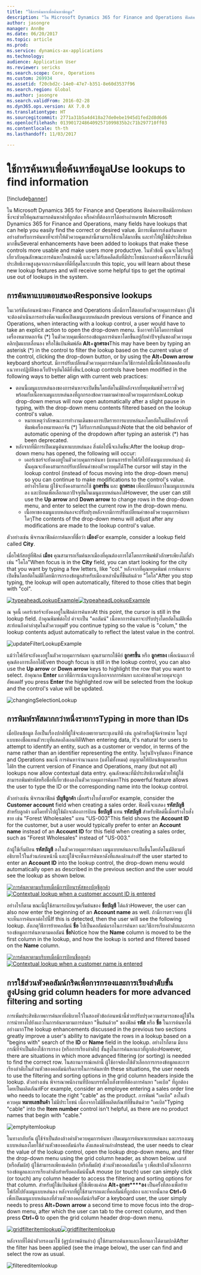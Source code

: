 ```yaml
---
title: "ใช้การค้นหาเพื่อค้นหาข้อมูล"
description: "ใน Microsoft Dynamics 365 for Finance and Operations ฟิลด์หลายฟิลด์มีการค้นหาซึ่งจะช่วยให้คุณสามารถค้นหาค่าที่ถูกต้อง หรือค่าที่ต้องการได้อย่างง่ายดาย มีการเพิ่มการส่งเสริมหลายอย่างสำหรับการค้นหาที่จะทำให้ตัวควบคุมเหล่านี้สามารถใช้งานได้มากขึ้น และทำให้ผู้ใช้มีประสิทธิผลมากขึ้น ในหัวข้อนี้ คุณจะได้เรียนรู้เกี่ยวกับคุณลักษณะการค้นหาใหม่เหล่านี้ และจะได้รับเคล็ดลับที่มีประโยชน์บางอย่างเพื่อการใช้งานที่มีประสิทธิภาพสูงสุดจากการค้นหาที่ดีที่สุดในระบบ"
author: jasongre
manager: AnnBe
ms.date: 06/20/2017
ms.topic: article
ms.prod: 
ms.service: dynamics-ax-applications
ms.technology: 
audience: Application User
ms.reviewer: sericks
ms.search.scope: Core, Operations
ms.custom: 269934
ms.assetid: f20cbd2c-14e0-47e7-b351-8e60d3537f96
ms.search.region: Global
ms.author: jasongre
ms.search.validFrom: 2016-02-28
ms.dyn365.ops.version: AX 7.0.0
ms.translationtype: HT
ms.sourcegitcommit: 2771a31b5a4d418a27de0ebe1945d1fed2d8d6d6
ms.openlocfilehash: 013901724864092571099835b2c71b297710ff03
ms.contentlocale: th-th
ms.lasthandoff: 11/03/2017

---
```


# <a name="use-lookups-to-find-information"></a><span data-ttu-id="93f27-105">ใช้การค้นหาเพื่อค้นหาข้อมูล</span><span class="sxs-lookup"><span data-stu-id="93f27-105">Use lookups to find information</span></span>

[!include[banner](../includes/banner.md)]


<span data-ttu-id="93f27-106">ใน Microsoft Dynamics 365 for Finance and Operations ฟิลด์หลายฟิลด์มีการค้นหาซึ่งจะช่วยให้คุณสามารถค้นหาค่าที่ถูกต้อง หรือค่าที่ต้องการได้อย่างง่ายดาย</span><span class="sxs-lookup"><span data-stu-id="93f27-106">In Microsoft Dynamics 365 for Finance and Operations, many fields have lookups that can help you easily find the correct or desired value.</span></span> <span data-ttu-id="93f27-107">มีการเพิ่มการส่งเสริมหลายอย่างสำหรับการค้นหาที่จะทำให้ตัวควบคุมเหล่านี้สามารถใช้งานได้มากขึ้น และทำให้ผู้ใช้มีประสิทธิผลมากขึ้น</span><span class="sxs-lookup"><span data-stu-id="93f27-107">Several enhancements have been added to lookups that make these controls more usable and make users more productive.</span></span> <span data-ttu-id="93f27-108">ในหัวข้อนี้ คุณจะได้เรียนรู้เกี่ยวกับคุณลักษณะการค้นหาใหม่เหล่านี้ และจะได้รับเคล็ดลับที่มีประโยชน์บางอย่างเพื่อการใช้งานที่มีประสิทธิภาพสูงสุดจากการค้นหาที่ดีที่สุดในระบบ</span><span class="sxs-lookup"><span data-stu-id="93f27-108">In this topic, you will learn about these new lookup features and will receive some helpful tips to get the optimal use out of lookups in the system.</span></span>  

<a name="responsive-lookups"></a><span data-ttu-id="93f27-109">การค้นหาแบบตอบสนอง</span><span class="sxs-lookup"><span data-stu-id="93f27-109">Responsive lookups</span></span>
------------------

<span data-ttu-id="93f27-110">ในเวอร์ชันก่อนหน้าของ Finance and Operations เมื่อมีการโต้ตอบกับตัวควบคุมการค้นหา ผู้ใช้จะต้องดำเนินการอย่างชัดเจนเพื่อเปิดเมนูแบบหล่นลง</span><span class="sxs-lookup"><span data-stu-id="93f27-110">In previous versions of Finance and Operations, when interacting with a lookup control, a user would have to take an explicit action to open the drop-down menu.</span></span> <span data-ttu-id="93f27-111">ซึ่งอาจทำได้โดยการพิมพ์เครื่องหมายดอกจัน (\*) ในตัวควบคุมเพื่อกรองข้อมูลการค้นหาโดยขึ้นอยู่กับค่าปัจจุบันของตัวควบคุม คลิกปุ่มแบบเลื่อนลง หรือใช้แป้นพิมพ์ลัด **Alt**+**ลูกศรลง**</span><span class="sxs-lookup"><span data-stu-id="93f27-111">This may have been by typing an asterisk (\*) in the control to filter the lookup based on the current value of the control, clicking the drop-down button, or by using the **Alt**+**Down arrow** keyboard shortcut.</span></span> <span data-ttu-id="93f27-112">มีการปรับเปลี่ยนตัวควบคุมการค้นหาในวิธีการต่อไปนี้เพื่อให้สอดคล้องกับแนวทางปฏิบัติของเว็บปัจจุบันได้ดียิ่งขึ้น:</span><span class="sxs-lookup"><span data-stu-id="93f27-112">Lookup controls have been modified in the following ways to better align with current web practices:</span></span>

-   <span data-ttu-id="93f27-113">ตอนนี้เมนูแบบหล่นลงของการค้นหาจะเปิดขึ้นโดยอัตโนมัติหลังจากที่หยุดพิมพ์ชั่วคราวชั่วครู่พร้อมกับเนื้อหาเมนูแบบหล่นลงที่ถูกกรองข้อความตามค่าของตัวควบคุมการค้นหา</span><span class="sxs-lookup"><span data-stu-id="93f27-113">Lookup drop-down menus will now open automatically after a slight pause in typing, with the drop-down menu contents filtered based on the lookup control's value.</span></span>
    -   <span data-ttu-id="93f27-114">หมายเหตุว่าลักษณะการทำงานเดิมของการเปิดรายการแบบหล่นลงโดยอัตโนมัติหลังจากที่พิมพ์เครื่องหมายดอกจัน (\*) ได้รับการสนับสนุนแล้ว</span><span class="sxs-lookup"><span data-stu-id="93f27-114">Note that the old behavior of automatic opening of the dropdown after typing an asterisk (\*) has been deprecated.</span></span>
-   <span data-ttu-id="93f27-115">หลังจากที่มีการเปิดเมนูค้นหาแบบหล่นลง สิ่งต่อไปนี้จะเกิดขึ้น:</span><span class="sxs-lookup"><span data-stu-id="93f27-115">After the lookup drop-down menu has opened, the following will occur:</span></span>
    -   <span data-ttu-id="93f27-116">เคอร์เซอร์จะยังคงอยู่ในตัวควบคุมการค้นหา (แทนการย้ายโฟกัสไปยังเมนูแบบหล่นลง) ดังนั้นคุณจะยังคงสามารถปรับเปลี่ยนค่าของตัวควบคุมได้</span><span class="sxs-lookup"><span data-stu-id="93f27-116">The cursor will stay in the lookup control (instead of focus moving into the drop-down menu) so you can continue to make modifications to the control's value.</span></span> <span data-ttu-id="93f27-117">อย่างไรก็ตาม ผู้ใช้จะยังคงสามารถใช้ **ลูกศรขึ้น** และ **ลูกศรลง** เพื่อเปลี่ยนแถวในเมนูแบบหล่นลง และป้อนเพื่อเลือกแถวปัจจุบันในเมนูแบบหล่นลงได้</span><span class="sxs-lookup"><span data-stu-id="93f27-117">However, the user can still use the **Up arrow** and **Down arrow** to change rows in the drop-down menu, and enter to select the current row in the drop-down menu.</span></span>
    -   <span data-ttu-id="93f27-118">เนื้อหาของเมนูแบบหล่นลงจะปรับปรุงหลังจากมีการปรับเปลี่ยนค่าของตัวควบคุมการค้นหาใดๆ</span><span class="sxs-lookup"><span data-stu-id="93f27-118">The contents of the drop-down menu will adjust after any modifications are made to the lookup control's value.</span></span>

<span data-ttu-id="93f27-119">ตัวอย่างเช่น พิจารณาฟิลด์การค้นหาที่ชื่อว่า **เมือง**</span><span class="sxs-lookup"><span data-stu-id="93f27-119">For example, consider a lookup field called **City**.</span></span> 

<span data-ttu-id="93f27-120">เมื่อโฟกัสอยู่ที่ฟิลด์ **เมือง** คุณสามารถเริ่มค้นหาเมืองที่คุณต้องการได้โดยการพิมพ์ตัวอักษรเพียงไม่กี่ตัว เช่น "โคโล"</span><span class="sxs-lookup"><span data-stu-id="93f27-120">When focus is in the **City** field, you can start looking for the city that you want by typing a few letters, like "col."</span></span>  <span data-ttu-id="93f27-121">หลังจากที่คุณหยุดพิมพ์ การค้นหาจะเปิดขึ้นโดยอัตโนมัติโดยมีการกรองข้อมูลสำหรับเมืองเหล่านั้นที่ขึ้นต้นด้วย "โคโล"</span><span class="sxs-lookup"><span data-stu-id="93f27-121">After you stop typing, the lookup will open automatically, filtered to those cities that begin with "col".</span></span> 

<span data-ttu-id="93f27-122">[![typeaheadLookupExample](./media/typeaheadlookupexample.png)](./media/typeaheadlookupexample.png)</span><span class="sxs-lookup"><span data-stu-id="93f27-122">[![typeaheadLookupExample](./media/typeaheadlookupexample.png)](./media/typeaheadlookupexample.png)</span></span> 

<span data-ttu-id="93f27-123">ณ จุดนี้ เคอร์เซอร์จะยังคงอยู่ในฟิลด์การค้นหา</span><span class="sxs-lookup"><span data-stu-id="93f27-123">At this point, the cursor is still in the lookup field.</span></span> <span data-ttu-id="93f27-124">ถ้าคุณพิมพ์ต่อไป ค่าจะเป็น "คอลัมน์" เนื้อหาการค้นหาจะปรับปรุงโดยอัตโนมัติเพื่อสะท้อนถึงค่าล่าสุดในตัวควบคุม</span><span class="sxs-lookup"><span data-stu-id="93f27-124">If you continue typing so the value is "colum," the lookup contents adjust automatically to reflect the latest value in the control.</span></span> 

![updateFilterLookupExample](./media/updatefilterlookupexample.png) 

<span data-ttu-id="93f27-126">แม้ว่าโฟกัสจะยังคงอยู่ในตัวควบคุมการค้นหา คุณสามารถใช้คีย์ **ลูกศรขึ้น** หรือ **ลูกศรลง** เพื่อเน้นแถวที่คุณต้องการเลือกได้</span><span class="sxs-lookup"><span data-stu-id="93f27-126">Even though focus is still in the lookup control, you can also use the **Up arrow** or **Down arrow** keys to highlight the row that you want to select.</span></span> <span data-ttu-id="93f27-127">ถ้าคุณกด **Enter** แถวที่มีการเน้นจะถูกเลือกจากการค้นหา และค่าของตัวควบคุมจะถูกอัพเดต</span><span class="sxs-lookup"><span data-stu-id="93f27-127">If you press **Enter** the highlighted row will be selected from the lookup and the control's value will be updated.</span></span> 

![changingSelectionLookup](./media/changingselectionlookup.png)

## <a name="typing-in-more-than-ids"></a><span data-ttu-id="93f27-129">การพิมพ์รหัสมากกว่าหนึ่งรายการ</span><span class="sxs-lookup"><span data-stu-id="93f27-129">Typing in more than IDs</span></span>
<span data-ttu-id="93f27-130">เมื่อป้อนข้อมูล ถือเป็นเรื่องปกติที่ผู้ใช้จะต้องพยายามระบุเอนทิตี เช่น ลูกค้าหรือผู้จัดจำหน่าย ในรูปแบบของชื่อแทนตัวระบุที่แสดงถึงเอนทิตี</span><span class="sxs-lookup"><span data-stu-id="93f27-130">When entering data, it's natural for users to attempt to identify an entity, such as a customer or vendor, in terms of the name rather than an identifier representing the entity.</span></span> <span data-ttu-id="93f27-131">ในรุ่นปัจจุบันของ Finance and Operations ขณะนี้ การค้นหาจำนวนมาก (แต่ไม่ทั้งหมด) อนุญาตให้ป้อนข้อมูลตามบริบทได้</span><span class="sxs-lookup"><span data-stu-id="93f27-131">In the current version of Finance and Operations, many (but not all) lookups now allow contextual data entry.</span></span> <span data-ttu-id="93f27-132">คุณลักษณะที่มีประสิทธิภาพนี้ช่วยให้ผู้ใช้สามารถพิมพ์รหัสหรือชื่อที่เกี่ยวข้องลงในตัวควบคุมการค้นหา</span><span class="sxs-lookup"><span data-stu-id="93f27-132">This powerful feature allows the user to type the ID or the corresponding name into the lookup control.</span></span> 

<span data-ttu-id="93f27-133">ตัวอย่างเช่น พิจารณาฟิลด์ **บัญชีลูกค้า** เมื่อสร้างใบสั่งขาย</span><span class="sxs-lookup"><span data-stu-id="93f27-133">For example, consider the **Customer account** field when creating a sales order.</span></span> <span data-ttu-id="93f27-134">ฟิลด์นี้จะแสดง **รหัสบัญชี** สำหรับลูกค้า แต่โดยทั่วไปผู้ใช้มักจะต้องการป้อน **ชื่อบัญชี** แทน **รหัสบัญชี** สำหรับฟิลด์นี้เมื่อสร้างใบสั่งขาย เช่น "Forest Wholesales" แทน "US-003"</span><span class="sxs-lookup"><span data-stu-id="93f27-134">This field shows the **Account ID** for the customer, but a user would typically prefer to enter an **Account name** instead of an **Account ID** for this field when creating a sales order, such as "Forest Wholesales" instead of "US-003."</span></span>

<span data-ttu-id="93f27-135">ถ้าผู้ใช้เริ่มป้อน **รหัสบัญชี** ลงในตัวควบคุมการค้นหา เมนูแบบหล่นลงจะเปิดขึ้นโดยอัตโนมัติตามที่อธิบายไว้ในส่วนก่อนหน้านี้ และผู้ใช้จะเห็นการค้นหาดังที่แสดงด้านล่าง</span><span class="sxs-lookup"><span data-stu-id="93f27-135">If the user started to enter an **Account ID** into the lookup control, the drop-down menu would automatically open as described in the previous section and the user would see the lookup as shown below.</span></span>

<span data-ttu-id="93f27-136">[![การค้นหาตามบริบทเมื่อมีการป้อนรหัสของบัญชีลูกค้า](./media/howtocontextuallookups-1.png)](./media/howtocontextuallookups-1.png)</span><span class="sxs-lookup"><span data-stu-id="93f27-136">[![Contextual lookup when a customer account ID is entered](./media/howtocontextuallookups-1.png)](./media/howtocontextuallookups-1.png)</span></span>

<span data-ttu-id="93f27-137">อย่างไรก็ตาม ขณะนี้ผู้ใช้สามารถป้อนจุดเริ่มต้นของ **ชื่อบัญชี** ได้แล้ว</span><span class="sxs-lookup"><span data-stu-id="93f27-137">However, the user can also now enter the beginning of an **Account name** as well.</span></span> <span data-ttu-id="93f27-138">ถ้ามีการตรวจพบ ผู้ใช้จะเห็นการค้นหาต่อไปนี้</span><span class="sxs-lookup"><span data-stu-id="93f27-138">If this is detected, then the user will see the following lookup.</span></span> <span data-ttu-id="93f27-139">สังเกตุวิธีการย้ายคอลัมน์ **ชื่อ** ไปเป็นคอลัมน์แรกในการค้นหา และวิธีการเรียงลำดับและการกรองข้อมูลการค้นหาตามคอลัมน์ **ชื่อ**</span><span class="sxs-lookup"><span data-stu-id="93f27-139">Notice how the **Name** column is moved to be the first column in the lookup, and how the lookup is sorted and filtered based on the **Name** column.</span></span>

<span data-ttu-id="93f27-140">[![การค้นหาตามบริบทเมื่อมีการป้อนชื่อลูกค้า](./media/howtocontextuallookups-2.png)](./media/howtocontextuallookups-2.png)</span><span class="sxs-lookup"><span data-stu-id="93f27-140">[![Contextual lookup when a customer name is entered](./media/howtocontextuallookups-2.png)](./media/howtocontextuallookups-2.png)</span></span>

## <a name="using-grid-column-headers-for-more-advanced-filtering-and-sorting"></a><span data-ttu-id="93f27-141">การใช้ส่วนหัวคอลัมน์กริดเพื่อการกรองและการเรียงลำดับขั้นสูง</span><span class="sxs-lookup"><span data-stu-id="93f27-141">Using grid column headers for more advanced filtering and sorting</span></span>
<span data-ttu-id="93f27-142">การเพิ่มประสิทธิภาพการค้นหาที่อธิบายไว้ในสองหัวข้อก่อนหน้านี้ช่วยปรับปรุงความสามารถของผู้ใช้ในการนำทางไปยังแถวในการค้นหาตามการค้นหา "ขึ้นต้นด้วย" ของฟิลด์ **รหัส** หรือ **ชื่อ** ในการค้นหาได้อย่างมาก</span><span class="sxs-lookup"><span data-stu-id="93f27-142">The lookup enhancements discussed in the previous two sections greatly improve a user's ability to navigate the rows in a lookup based on a "begins with" search of the **ID** or **Name** field in the lookup.</span></span> <span data-ttu-id="93f27-143">อย่างไรก็ตาม มีบางกรณีที่จำเป็นต้องใช้การกรอง (หรือการเรียงลำดับ) ขั้นสูงในการค้นหาแถวที่ถูกต้อง</span><span class="sxs-lookup"><span data-stu-id="93f27-143">However, there are situations in which more advanced filtering (or sorting) is needed to find the correct row.</span></span> <span data-ttu-id="93f27-144">ในสถานการณ์เหล่านี้ ผู้ใช้อาจต้องใช้ตัวเลือกการกรองข้อมูลและการเรียงลำดับในส่วนหัวของคอลัมน์กริดภายในการค้นหา</span><span class="sxs-lookup"><span data-stu-id="93f27-144">In these situations, the user needs to use the filtering and sorting options in the grid column headers inside the lookup.</span></span> <span data-ttu-id="93f27-145">ตัวอย่างเช่น พิจารณาพนักงานที่ป้อนบรรทัดใบสั่งขายที่ต้องการค้นหา "เคเบิล" ที่ถูกต้องโดยเป็นผลิตภัณฑ์</span><span class="sxs-lookup"><span data-stu-id="93f27-145">For example, consider an employee entering a sales order line who needs to locate the right "cable" as the product.</span></span> <span data-ttu-id="93f27-146">การพิมพ์ "เคเบิล" ลงในตัวควบคุม **หมายเลขสินค้า** ไม่มีประโยชน์ เนื่องจากไม่มีชื่อผลิตภัณฑ์ที่ขึ้นต้นด้วย "เคเบิล"</span><span class="sxs-lookup"><span data-stu-id="93f27-146">Typing "cable" into the **Item number** control isn't helpful, as there are no product names that begin with "cable."</span></span> 

![emptyitemlookup](./media/emptyitemlookup.png) 

<span data-ttu-id="93f27-148">ในทางกลับกัน ผู้ใช้จำเป็นต้องล้างค่าตัวควบคุมการค้นหา เปิดเมนูการค้นหาแบบหล่นลง และกรองเมนูแบบหล่นลงโดยใช้ส่วนหัวของคอลัมน์กริด ดังแสดงด้านล่าง</span><span class="sxs-lookup"><span data-stu-id="93f27-148">Instead, the user needs to clear the value of the lookup control, open the lookup drop-down menu, and filter the drop-down menu using the grid column header, as shown below.</span></span> <span data-ttu-id="93f27-149">เมาส์ (หรือสัมผัส) ผู้ใช้สามารถเพียงแค่คลิก (หรือสัมผัส) ส่วนหัวของคอลัมน์ใด ๆ เพื่อเข้าถึงตัวเลือกการกรองข้อมูลและการเรียงลำดับสำหรับคอลัมน์นั้น</span><span class="sxs-lookup"><span data-stu-id="93f27-149">A mouse (or touch) user can simply click (or touch) any column header to access the filtering and sorting options for that column.</span></span> <span data-ttu-id="93f27-150">สำหรับผู้ใช้แป้นพิมพ์ ผู้ใช้เพียงแค่กด **Alt**+**ลูกศร****ลง** เป็นครั้งที่สองเพื่อย้ายโฟกัสไปยังเมนูแบบหล่นลง หลังจากที่ผู้ใช้สามารถแตะที่คอลัมน์ที่ถูกต้อง และจากนั้นกด **Ctrl**+**G** เพื่อเปิดเมนูแบบหล่นลงที่ส่วนหัวของคอลัมน์กริด</span><span class="sxs-lookup"><span data-stu-id="93f27-150">For a keyboard user, the user simply needs to press **Alt**+**Down** **arrow** a second time to move focus into the drop-down menu, after which the user can tab to the correct column, and then press **Ctrl**+**G** to open the grid column header drop-down menu.</span></span> 

<span data-ttu-id="93f27-151">[![gridfilteritemlookup](./media/gridfilteritemlookup.png)](./media/gridfilteritemlookup.png)</span><span class="sxs-lookup"><span data-stu-id="93f27-151">[![gridfilteritemlookup](./media/gridfilteritemlookup.png)](./media/gridfilteritemlookup.png)</span></span> 

<span data-ttu-id="93f27-152">หลังจากที่ได้นำตัวกรองมาใช้ (ดูรูปภาพด้านล่าง) ผู้ใช้สามารถค้นหาและเลือกแถวได้ตามปกติ</span><span class="sxs-lookup"><span data-stu-id="93f27-152">After the filter has been applied (see the image below), the user can find and select the row as usual.</span></span> 

![filtereditemlookup](./media/filtereditemlookup.png)




